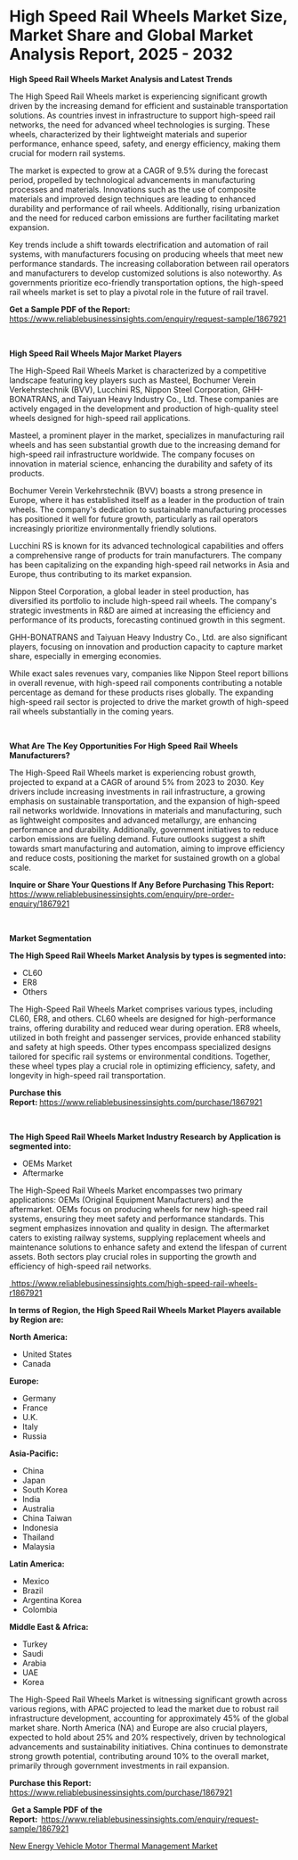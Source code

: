 <p><h1>High Speed Rail Wheels Market Size, Market Share and Global Market Analysis Report, 2025 - 2032</h1></p><p><strong>High Speed Rail Wheels Market Analysis and Latest Trends</strong></p>
<p><p>The High Speed Rail Wheels market is experiencing significant growth driven by the increasing demand for efficient and sustainable transportation solutions. As countries invest in infrastructure to support high-speed rail networks, the need for advanced wheel technologies is surging. These wheels, characterized by their lightweight materials and superior performance, enhance speed, safety, and energy efficiency, making them crucial for modern rail systems.</p><p>The market is expected to grow at a CAGR of 9.5% during the forecast period, propelled by technological advancements in manufacturing processes and materials. Innovations such as the use of composite materials and improved design techniques are leading to enhanced durability and performance of rail wheels. Additionally, rising urbanization and the need for reduced carbon emissions are further facilitating market expansion.</p><p>Key trends include a shift towards electrification and automation of rail systems, with manufacturers focusing on producing wheels that meet new performance standards. The increasing collaboration between rail operators and manufacturers to develop customized solutions is also noteworthy. As governments prioritize eco-friendly transportation options, the high-speed rail wheels market is set to play a pivotal role in the future of rail travel.</p></p>
<p><strong>Get a Sample PDF of the Report:&nbsp;</strong> <a href="https://www.reliablebusinessinsights.com/enquiry/request-sample/1867921?utm_campaign=2924&utm_medium=2&utm_source=Github&utm_content=ia&utm_term=31032025&utm_id=high-speed-rail-wheels">https://www.reliablebusinessinsights.com/enquiry/request-sample/1867921</a></p>
<p>&nbsp;</p>
<p><strong>High Speed Rail Wheels Major Market Players</strong></p>
<p><p>The High-Speed Rail Wheels Market is characterized by a competitive landscape featuring key players such as Masteel, Bochumer Verein Verkehrstechnik (BVV), Lucchini RS, Nippon Steel Corporation, GHH-BONATRANS, and Taiyuan Heavy Industry Co., Ltd. These companies are actively engaged in the development and production of high-quality steel wheels designed for high-speed rail applications.</p><p>Masteel, a prominent player in the market, specializes in manufacturing rail wheels and has seen substantial growth due to the increasing demand for high-speed rail infrastructure worldwide. The company focuses on innovation in material science, enhancing the durability and safety of its products.</p><p>Bochumer Verein Verkehrstechnik (BVV) boasts a strong presence in Europe, where it has established itself as a leader in the production of train wheels. The company's dedication to sustainable manufacturing processes has positioned it well for future growth, particularly as rail operators increasingly prioritize environmentally friendly solutions.</p><p>Lucchini RS is known for its advanced technological capabilities and offers a comprehensive range of products for train manufacturers. The company has been capitalizing on the expanding high-speed rail networks in Asia and Europe, thus contributing to its market expansion.</p><p>Nippon Steel Corporation, a global leader in steel production, has diversified its portfolio to include high-speed rail wheels. The company's strategic investments in R&D are aimed at increasing the efficiency and performance of its products, forecasting continued growth in this segment.</p><p>GHH-BONATRANS and Taiyuan Heavy Industry Co., Ltd. are also significant players, focusing on innovation and production capacity to capture market share, especially in emerging economies.</p><p>While exact sales revenues vary, companies like Nippon Steel report billions in overall revenue, with high-speed rail components contributing a notable percentage as demand for these products rises globally. The expanding high-speed rail sector is projected to drive the market growth of high-speed rail wheels substantially in the coming years.</p></p>
<p>&nbsp;</p>
<p><strong>What Are The Key Opportunities For High Speed Rail Wheels Manufacturers?</strong></p>
<p><p>The High-Speed Rail Wheels market is experiencing robust growth, projected to expand at a CAGR of around 5% from 2023 to 2030. Key drivers include increasing investments in rail infrastructure, a growing emphasis on sustainable transportation, and the expansion of high-speed rail networks worldwide. Innovations in materials and manufacturing, such as lightweight composites and advanced metallurgy, are enhancing performance and durability. Additionally, government initiatives to reduce carbon emissions are fueling demand. Future outlooks suggest a shift towards smart manufacturing and automation, aiming to improve efficiency and reduce costs, positioning the market for sustained growth on a global scale.</p></p>
<p><strong>Inquire or Share Your Questions If Any Before Purchasing This Report:</strong> <a href="https://www.reliablebusinessinsights.com/enquiry/pre-order-enquiry/1867921?utm_campaign=2924&utm_medium=2&utm_source=Github&utm_content=ia&utm_term=31032025&utm_id=high-speed-rail-wheels">https://www.reliablebusinessinsights.com/enquiry/pre-order-enquiry/1867921</a></p>
<p>&nbsp;</p>
<p><strong>Market Segmentation</strong></p>
<p><strong>The High Speed Rail Wheels Market Analysis by types is segmented into:</strong></p>
<p><ul><li>CL60</li><li>ER8</li><li>Others</li></ul></p>
<p><p>The High-Speed Rail Wheels Market comprises various types, including CL60, ER8, and others. CL60 wheels are designed for high-performance trains, offering durability and reduced wear during operation. ER8 wheels, utilized in both freight and passenger services, provide enhanced stability and safety at high speeds. Other types encompass specialized designs tailored for specific rail systems or environmental conditions. Together, these wheel types play a crucial role in optimizing efficiency, safety, and longevity in high-speed rail transportation.</p></p>
<p><strong>Purchase this Report:&nbsp;</strong><a href="https://www.reliablebusinessinsights.com/purchase/1867921?utm_campaign=2924&utm_medium=2&utm_source=Github&utm_content=ia&utm_term=31032025&utm_id=high-speed-rail-wheels">https://www.reliablebusinessinsights.com/purchase/1867921</a></p>
<p>&nbsp;</p>
<p><strong>The High Speed Rail Wheels Market Industry Research by Application is segmented into:</strong></p>
<p><ul><li>OEMs Market</li><li>Aftermarke</li></ul></p>
<p><p>The High-Speed Rail Wheels Market encompasses two primary applications: OEMs (Original Equipment Manufacturers) and the aftermarket. OEMs focus on producing wheels for new high-speed rail systems, ensuring they meet safety and performance standards. This segment emphasizes innovation and quality in design. The aftermarket caters to existing railway systems, supplying replacement wheels and maintenance solutions to enhance safety and extend the lifespan of current assets. Both sectors play crucial roles in supporting the growth and efficiency of high-speed rail networks.</p></p>
<p><a href="https://www.reliablebusinessinsights.com/high-speed-rail-wheels-r1867921?utm_campaign=2924&utm_medium=2&utm_source=Github&utm_content=ia&utm_term=31032025&utm_id=high-speed-rail-wheels">&nbsp;https://www.reliablebusinessinsights.com/high-speed-rail-wheels-r1867921</a></p>
<p><strong>In terms of Region, the High Speed Rail Wheels Market Players available by Region are:</strong></p>
<p>
    <p> <strong> North America: </strong>
        <ul>
            <li>United States</li>
            <li>Canada</li>
        </ul>
        </p> 
    <p> <strong> Europe: </strong>
        <ul>
            <li>Germany</li>
            <li>France</li>
            <li>U.K.</li>
            <li>Italy</li>
            <li>Russia</li>
        </ul>
        </p> 
    <p> <strong> Asia-Pacific: </strong>
        <ul>
            <li>China</li>
            <li>Japan</li>
            <li>South Korea</li>
            <li>India</li>
            <li>Australia</li>
            <li>China Taiwan</li>
            <li>Indonesia</li>
            <li>Thailand</li>
            <li>Malaysia</li>
        </ul>
        </p> 
    <p> <strong> Latin America: </strong>
        <ul>
            <li>Mexico</li>
            <li>Brazil</li>
            <li>Argentina Korea</li>
            <li>Colombia</li>
        </ul>
        </p> 
    <p> <strong> Middle East & Africa: </strong>
        <ul>
            <li>Turkey</li>
            <li>Saudi</li>
            <li>Arabia</li>
            <li>UAE</li>
            <li>Korea</li>
        </ul>
    </p>
    </p>
<p><p>The High-Speed Rail Wheels Market is witnessing significant growth across various regions, with APAC projected to lead the market due to robust rail infrastructure development, accounting for approximately 45% of the global market share. North America (NA) and Europe are also crucial players, expected to hold about 25% and 20% respectively, driven by technological advancements and sustainability initiatives. China continues to demonstrate strong growth potential, contributing around 10% to the overall market, primarily through government investments in rail expansion.</p></p>
<p><strong>Purchase this Report: </strong><a href="https://www.reliablebusinessinsights.com/purchase/1867921?utm_campaign=2924&utm_medium=2&utm_source=Github&utm_content=ia&utm_term=31032025&utm_id=high-speed-rail-wheels">https://www.reliablebusinessinsights.com/purchase/1867921</a></p>
<p>&nbsp;<strong>Get a Sample PDF of the Report:&nbsp;&nbsp;</strong><a href="https://www.reliablebusinessinsights.com/enquiry/request-sample/1867921?utm_campaign=2924&utm_medium=2&utm_source=Github&utm_content=ia&utm_term=31032025&utm_id=high-speed-rail-wheels">https://www.reliablebusinessinsights.com/enquiry/request-sample/1867921</a></p>
<p><strong></strong></p>
<p><p><a href="https://github.com/xtysizov/Market-Research-Report-List-1/blob/main/new-energy-vehicle-motor-thermal-management-market.md?utm_campaign=2924&utm_medium=2&utm_source=Github&utm_content=ia&utm_term=31032025&utm_id=high-speed-rail-wheels">New Energy Vehicle Motor Thermal Management Market</a></p></p>